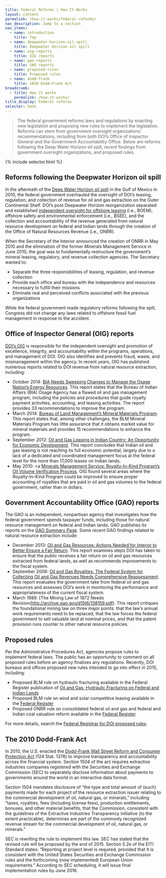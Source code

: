 ```yaml
---
title: Federal Reforms | How It Works
layout: content
permalink: /how-it-works/federal-reforms/
nav_description: Jump to a section
nav_items:
  - name: introduction
    title: Top
  - name: deepwater-horizon-oil-spill
    title: Deepwater Horizon oil spill
  - name: oig-reports
    title: OIG reports
  - name: gao-reports
    title: GAO reports
  - name: proposed-rules
    title: Proposed rules
  - name: dodd-frank
    title: 2010 Dodd–Frank Act
breadcrumb:
  - title: How it works
    permalink: /how-it-works/
title_display: Federal reforms
selector: hash
---
```


> The federal government reforms laws and regulations by enacting new legislation and proposing new rules to implement the legislation. Reforms can stem from government oversight organizations’ recommendations, including from both DOI’s Office of Inspector General and the Government Accountability Office. Below are reforms following the Deep Water Horizon oil spill, recent findings from government oversight organizations, and proposed rules.

{% include selector.html %}

<h2 id="deepwater-horizon-oil-spill" data-nav-header="deepwater-horizon-oil-spill">Reforms following the Deepwater Horizon oil spill</h2>

In the aftermath of the [Deep Water Horizon oil spill](http://www.gpo.gov/fdsys/pkg/GPO-OILCOMMISSION/pdf/GPO-OILCOMMISSION.pdf) in the Gulf of Mexico in 2010, the federal government overhauled the oversight of DOI’s leasing, regulation, and collection of revenue for oil and gas extraction on the Outer Continental Shelf. DOI’s post Deepwater Horizon reorganization separated and established [independent oversight for offshore leasing](http://www.boem.gov/Reforms-since-the-Deepwater-Horizon-Tragedy/) (i.e., BOEM), offshore safety and environmental enforcement (i.e., BSEE), and the collection and accountability of the revenue generated from natural resource development on federal and Indian lands through the creation of the Office of Natural Resources Revenue (i.e., ONRR).

When the Secretary of the Interior announced the creation of ONRR in May 2010 and the elimination of the former Minerals Management Service in June 2010, the goal was to fundamentally restructure the government’s mineral leasing, regulatory, and revenue collection agencies. The Secretary wanted to:


* Separate the three responsibilities of leasing, regulation, and revenue collection
* Provide each office and bureau with the independence and resources necessary to fulfill their missions
* Eliminate real and perceived conflicts associated with the previous organizations


While the federal government made regulatory reforms following the spill, Congress did not change any laws related to offshore fossil fuel management in response to the accident.

<h2 id="oig-reports" data-nav-header="oig-reports">Office of Inspector General (OIG) reports</h2>

[DOI’s OIG](https://www.doioig.gov/sites/doioig.gov/files/99-I-387.pdf) is responsible for the independent oversight and promotion of excellence, integrity, and accountability within the programs, operations, and management of DOI. OIG also identifies and prevents fraud, waste, and mismanagement within the agency. In recent years, OIG has published numerous reports related to DOI revenue from natural resource extraction, including:


* October 2014: [BIA Needs Sweeping Changes to Manage the Osage Nation’s Energy Resources](https://www.doioig.gov/sites/doioig.gov/files/CR-EV-BIA-0002-2013Public1.pdf). This report states that the Bureau of Indian Affairs (BIA) Osage Agency has a flawed oil and gas management program, including the policies and procedures that guide royalty payment activities, accounting, and leasing activities. The report provides 33 recommendations to improve the program.
* March 2014: [Bureau of Land Management’s Mineral Materials Program](https://www.doioig.gov/sites/doioig.gov/files/C-IN-BLM-0002-2012Public.pdf). This report states that, among other challenges, the BLM Mineral Materials Program has little assurance that it obtains market value for mineral materials and provides 15 recommendations to enhance the program.
* September 2012: [Oil and Gas Leasing in Indian Country: An Opportunity for Economic Development](https://www.doioig.gov/sites/doioig.gov/files/CR-EV-BIA-0001-2011Public.pdf). This report concludes that Indian oil and gas leasing is not reaching its full economic potential, largely due to a lack of a dedicated and coordinated management focus at the federal level for the more than 17,000 leases on Indian lands.
* May 2010: <a [Minerals Management Service: Royalty-In-Kind Program’s Oil Volume Verification Process](https://www.doioig.gov/sites/doioig.gov/files/2010-I-0021.pdf). OIG found several areas where the Royalty-In-Kind Program could be improved to ensure proper accounting of royalties that are paid in oil and gas volumes to the federal government, rather than in dollars.


<h2 id="gao-reports" data-nav-header="gao-reports">Government Accountability Office (GAO) reports</h2>

The GAO is an independent, nonpartisan agency that investigates how the federal government spends taxpayer funds, including those for natural resource management on federal and Indian lands. GAO publishes its reports on the [GAO Summary Page](http://www.gao.gov/key_issues/oil_and_natural_gas/issue_summary). Some recent GAO findings related to natural resource extraction include:


* December 2013: [Oil and Gas Resources: Actions Needed for Interior to Better Ensure a Fair Return](http://gao.gov/assets/660/659515.pdf). This report examines steps DOI has taken to ensure that the public receives a fair return on oil and gas resources extracted from federal lands, as well as recommends improvements to the fiscal system.
* September 2008: [Oil and Gas Royalties: The Federal System for Collecting Oil and Gas Revenues Needs Comprehensive Reassessment](http://www.gao.gov/new.items/d08691.pdf). This report evaluates the government take from federal oil and gas resources and assesses DOI’s work in monitoring the performance and appropriateness of the current fiscal system.
* March 1989: [The Mining Law of 1872 Needs Revision(http://archive.gao.gov/d15t6/138159.pdf). This report critiques the foundational mining law on three major points: that the law’s annual work requirements need to be replaced, that the law forces the federal government to sell valuable land at nominal prices, and that the patent provision runs counter to other natural resource policies.


<h2 id="proposed-rules" data-nav-header="proposed-rules">Proposed rules</h2>

Per the Administrative Procedures Act, agencies propose rules to implement federal laws. The public has an opportunity to comment on all proposed rules before an agency finalizes any regulations. Recently, DOI bureaus and offices proposed new rules intended to go into effect in 2015, including:


* Proposed BLM rule on hydraulic fracturing available in the Federal Register publication of [Oil and Gas; Hydraulic Fracturing on Federal and Indian Lands](http://www.gpo.gov/fdsys/pkg/FR-2015-03-26/pdf/2015-06658.pdf)
* Proposed BLM rule on wind and solar competitive leasing available in the [Federal Register](http://blmsolar.anl.gov/documents/docs/FR_Competitive_Leasing_Sep_30_2014.pdf)
* Proposed ONRR rule on consolidated federal oil and gas and federal and Indian coal valuation reform available in the [Federal Register](http://www.gpo.gov/fdsys/pkg/FR-2015-01-06/pdf/2014-30033.pdf)


For more details, search the [Federal Registrar for DOI proposed rules](https://www.federalregister.gov/articles/search?conditions%5Bpublication_date%5D%5Bis%5D=11%2F04%2F2015&conditions%5Bterm%5D=Department+of+the+Interior&conditions%5Btype%5D%5B%5D=PRORULE).

<h2 id="dodd-frank" data-nav-header="dodd-frank">The 2010 Dodd-Frank Act</h2>

In 2010, the U.S. enacted the [Dodd-Frank Wall Street Reform and Consumer Protection Act](http://www.gpo.gov/fdsys/pkg/PLAW-111publ203/pdf/PLAW-111publ203.pdf) (124 Stat. 1376) to improve transparency and accountability across the financial system. Section 1504 of the act requires extractive industries companies registered with the Securities and Exchange Commission (SEC) to separately disclose information about payments to governments around the world in an interactive data format.

Section 1504 mandates disclosure of “the type and total amount of (such) payments made for each project of the resource extraction issuer relating to the commercial development of oil, natural gas, or minerals,” including “taxes, royalties, fees (including license fees), production entitlements, bonuses, and other material benefits, that the Commission, consistent with the guidelines of the Extractive Industries Transparency Initiative (to the extent practicable), determines are part of the commonly recognized revenue stream for the commercial development of oil, natural gas, or minerals.”

SEC is rewriting the rule to implement this law. SEC has stated that the revised rule will be proposed by the end of 2015. Section 5.2e of the EITI Standard states: “Reporting at project level is required, provided that it is consistent with the United States Securities and Exchange Commission rules and the forthcoming (now implemented) European Union requirements.” According to SEC scheduling, it will issue final implementation rules by June 2016.
